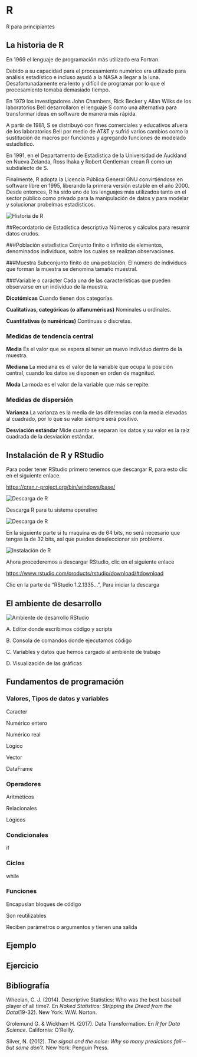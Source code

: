 # R
R para principiantes

## La historia de R

En 1969 el lenguaje de programación más utilizado era Fortran.

Debido a su capacidad para el procesamiento numérico era utilizado para análisis estadístico e incluso ayudó a la NASA a llegar a la luna. Desafortunadamente era lento y difícil de programar por lo que el procesamiento tomaba demasiado tiempo.

En 1979 los investigadores John Chambers, Rick Becker y Allan Wilks de los laboratorios Bell desarrollaron el lenguaje S como una alternativa para transformar ideas en software de manera más rápida.

A partir de 1981, S se distribuyó con fines comerciales y educativos afuera de los laboratorios Bell por medio de AT&T y sufrió varios cambios como la sustitución de macros por funciones y agregando funciones de modelado estadístico.

En 1991, en el Departamento de Estadística de la Universidad de Auckland en Nueva Zelanda, Ross Ihaka y Robert Gentleman crean R como un subdialecto de S.

Finalmente, R adopta la Licencia Pública General GNU convirtiéndose en software libre en 1995, liberando la primera versión estable en el año 2000. Desde entonces, R ha sido uno de los lenguajes más utilizados tanto en el sector público como privado para la manipulación de datos y para modelar y solucionar probelmas estadísticos.

![Historia de R](https://static.javatpoint.com/tutorial/r/images/history-of-r-programming.png)

##Recordatorio de Estadística descriptiva
Números y cálculos para resumir datos crudos.

###Población estadística
Conjunto finito o infinito de elementos, denominados individuos, sobre los cuales se realizan observaciones.

###Muestra
Subconjunto finito de una población. El número de individuos que forman la muestra se denomina tamaño muestral.

###Variable o carácter
Cada una de las características que pueden observarse en un individuo de la muestra. 

**Dicotómicas**
Cuando tienen dos categorías.

**Cualitativas, categóricas (o alfanuméricas)**
Nominales u ordinales.

**Cuantitativas (o numéricas)**
Continuas o discretas.

### Medidas de tendencia central

**Media**
Es el valor que se espera al tener un nuevo individuo dentro de la muestra.

**Mediana**
La mediana es el valor de la variable que ocupa la posición central, cuando los datos se disponen en orden de magnitud.

**Moda**
La moda es el valor de la variable que más se repite.

### Medidas de dispersión

**Varianza**
La varianza es la media de las diferencias con la media elevadas al cuadrado, por lo que su valor siempre será positivo.

**Desviación estándar**
Mide cuanto se separan los datos y su valor es la raíz cuadrada de la desviación estándar.

## Instalación de R y RStudio

Para poder tener RStudio primero tenemos que descargar R, para esto clic en el siguiente enlace.

https://cran.r-project.org/bin/windows/base/

![Descarga de R](http://learningomics.files.wordpress.com/2013/01/install1-1.png?w=450#038;h=221)

Descarga R para tu sistema operativo

![Descarga de R](https://learningomics.files.wordpress.com/2013/01/install2.png?w=450&h=187&fit=620%2C187)

En la siguiente parte si tu maquina es de 64 bits, no será necesario que tengas la de 32 bits, así que puedes deseleccionar sin problema.

![Instalación de R](https://learningomics.files.wordpress.com/2013/01/install3.png?w=456)

Ahora procederemos a descargar RStudio, clic en el siguiente enlace 

https://www.rstudio.com/products/rstudio/download/#download

Clic en la parte de “RStudio 1.2.1335…”, Para iniciar la descarga 

## El ambiente de desarrollo

![Ambiente de desarrollo RStudio](http://wiki.awf.forst.uni-goettingen.de/wiki/images/thumb/f/f6/02-RStudio.jpg/500px-02-RStudio.jpg)

A. Editor donde escribimos código y scripts

B. Consola de comandos donde ejecutamos código

C. Variables y datos que hemos cargado al ambiente de trabajo

D. Visualización de las gráficas


## Fundamentos de programación

### Valores, Tipos de datos y variables

Caracter

Numérico entero

Numérico real

Lógico

Vector

DataFrame

### Operadores 

Aritméticos

Relacionales

Lógicos

### Condicionales

if

### Ciclos

while

### Funciones

Encapuslan bloques de código

Son reutilizables

Reciben parámetros o argumentos y tienen una salida

## Ejemplo

## Ejercicio

## Bibliografía

Wheelan, C. J. (2014). Descriptive Statistics: Who was the best baseball player of all time?. En *Naked Statistics: Stripping the Dread from the Data*(19-32). New York: W.W. Norton.

Grolemund G. & Wickham H. (2017). Data Transformation. En *R for Data Science*. California: O’Reilly.

Silver, N. (2012). *The signal and the noise: Why so many predictions fail--but some don't*. New York: Penguin Press.
